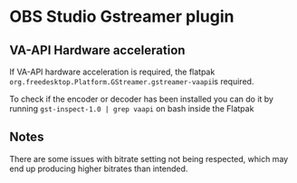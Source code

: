 # OBS Studio Gstreamer plugin

## VA-API Hardware acceleration

If VA-API hardware acceleration is required, the flatpak `org.freedesktop.Platform.GStreamer.gstreamer-vaapi`is required.

To check if the encoder or decoder has been installed you can do it by running `gst-inspect-1.0 | grep vaapi` on bash inside the Flatpak

## Notes

There are some issues with bitrate setting not being respected, which may end up producing higher bitrates than intended.
